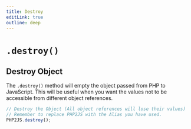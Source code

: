 ```yaml
---
title: Destroy
editLink: true
outline: deep
---
```


# `.destroy()` 

## Destroy Object

The `.destroy()` method will empty the object passed from PHP to JavaScript. This will be useful when you want the values not to be accessible from different object references.

```javascript
// Destroy the Object (All object references will lose their values)
// Remember to replace PHP2JS with the Alias you have used.
PHP2JS.destroy();
```
